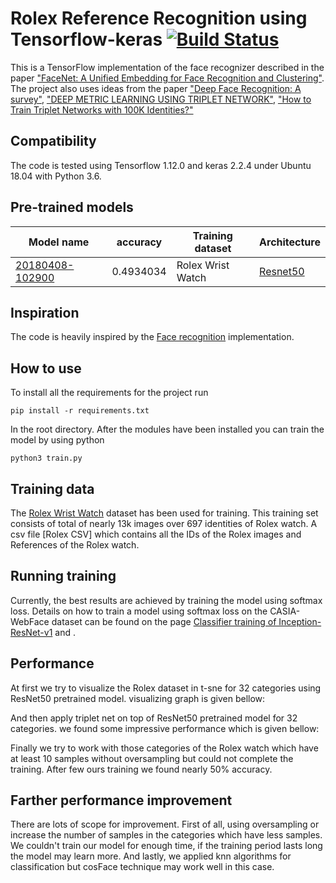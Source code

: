 # Rolex Reference Recognition using Tensorflow-keras [![Build Status][travis-image]][travis]

[travis-image]: http://travis-ci.org/davidsandberg/facenet.svg?branch=master
[travis]: http://travis-ci.org/davidsandberg/facenet

This is a TensorFlow implementation of the face recognizer described in the paper
["FaceNet: A Unified Embedding for Face Recognition and Clustering"](http://arxiv.org/abs/1503.03832). The project also uses ideas from the paper ["Deep Face Recognition: A survey"](https://arxiv.org/pdf/1804.06655.pdf), ["DEEP METRIC LEARNING USING TRIPLET NETWORK"](https://arxiv.org/pdf/1412.6622.pdf), ["How to Train Triplet Networks with 100K Identities?"](https://arxiv.org/pdf/1709.02940.pdf)

## Compatibility
The code is tested using Tensorflow 1.12.0 and keras 2.2.4 under Ubuntu 18.04 with Python 3.6.


## Pre-trained models
| Model name      | accuracy | Training dataset | Architecture |
|-----------------|--------------|------------------|-------------|
| [20180408-102900](https://drive.google.com/open?id=1R77HmFADxe87GmoLwzfgMu_HY0IhcyBz) | 0.4934034        | Rolex Wrist Watch    | [Resnet50](https://github.com/davidsandberg/facenet/blob/master/src/models/inception_resnet_v1.py) |


## Inspiration
The code is heavily inspired by the [Face recognition](https://github.com/mjDelta/face-recognition-keras) implementation.

## How to use

To install all the requirements for the project run

	pip install -r requirements.txt

In the root directory. After the modules have been installed you can train the model by using python

	python3 train.py

## Training data
The [Rolex Wrist Watch](http://www.cbsr.ia.ac.cn/english/CASIA-WebFace-Database.html) dataset has been used for training. This training set consists of total of nearly 13k images over 697 identities of Rolex watch. A csv file [Rolex CSV] which contains all the IDs of the Rolex images and References of the Rolex watch.

## Running training
Currently, the best results are achieved by training the model using softmax loss. Details on how to train a model using softmax loss on the CASIA-WebFace dataset can be found on the page [Classifier training of Inception-ResNet-v1](https://github.com/davidsandberg/facenet/wiki/Classifier-training-of-inception-resnet-v1) and .

## Performance
At first we try to visualize the Rolex dataset in t-sne for 32 categories using ResNet50 pretrained model. visualizing graph is given bellow:

And then apply triplet net on top of ResNet50 pretrained model for 32 categories. we found some impressive performance which is given bellow:

Finally we try to work with those categories of the Rolex watch which have at least 10 samples without oversampling but could not complete the training. After few ours training we found nearly 50% accuracy. 

## Farther performance improvement
There are lots of scope for improvement. First of all, using oversampling or increase the number of samples in the categories which have less samples. We couldn't train our model for enough time, if the training period lasts long the model may learn more.  And lastly, we applied knn algorithms for classification but cosFace technique may work well in this case.
